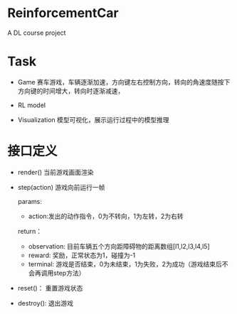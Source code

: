 # ReinforcementCar
A DL course project

# Task
- Game
赛车游戏，车辆逐渐加速，方向键左右控制方向，转向的角速度随按下方向键的时间增大，转向时逐渐减速，

- RL model

- Visualization
模型可视化，展示运行过程中的模型推理

# 接口定义
- render()
  当前游戏画面渲染
- step(action)
  游戏向前运行一帧
  
  params:
  
    - action:发出的动作指令，0为不转向，1为左转，2为右转
  
  return：
    
    - observation: 目前车辆五个方向距障碍物的距离数组[l1,l2,l3,l4,l5]
    - reward: 奖励，正常状态为1，碰撞为-1
    - terminal: 游戏是否结束，0为未结束，1为失败，2为成功（游戏结束后不会再调用step方法）
    
- reset()：
    重置游戏状态
    
- destroy():
    退出游戏
